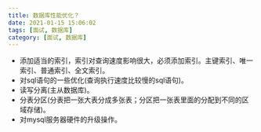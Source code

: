 ```yaml
---
title: 数据库性能优化？
date: 2021-01-15 15:06:02
tags: [面试, 数据库]
category: [面试, 数据库]
---
```


* 添加适当的索引，索引对查询速度影响很大，必须添加索引。主键索引、唯一索引、普通索引、全文索引。
* 对sql语句的一些优化(查询执行速度比较慢的sql语句)。
* 读写分离(主从数据库)。
* 分表分区(分表把一张大表分成多张表；分区把一张表里面的分配到不同的区域存储)。
* 对mysql服务器硬件的升级操作。